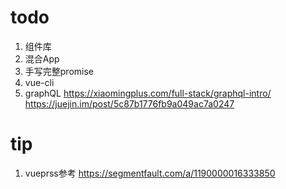 # todo
1. 组件库
2. 混合App
3. 手写完整promise
4. vue-cli
5. graphQL https://xiaomingplus.com/full-stack/graphql-intro/   https://juejin.im/post/5c87b1776fb9a049ac7a0247

# tip
1. vueprss参考 https://segmentfault.com/a/1190000016333850